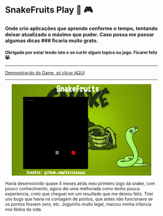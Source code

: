 # SnakeFruits Play 👾 🎮

### Onde crio aplicações que aprendo conforme o tempo, tentando deixar atualizado o máximo que puder. Caso possa me passar algumas dicas ### ficaria muito grato.
#### Obrigado por estar lendo isto e se curtir algum topico ou jogo. Ficarei feliz 😸.  

---

[Demonstração do Game, só clicar AQUI](https://elvissouza.github.io/Snake-game/)   

---

<p align="center">
  <img width="460" height="300" src ="https://raw.githubusercontent.com/elvissouza/Snake-game/master/assets/gifOfGame.gif">
</p>
Havia desenvolvido quase 4 meses atrás meu primeiro jogo da snake, com pouco conhecimento, agora dei uma melhorada como tenho pouca    experiencia, creio que cheguei em um resultado que me deixou feliz.  
Tirei uns bugs que havia na contagem de pontos, que antes não funcionava se os pontos fossem zero, etc.  
Joguinho muito legal, marcou minha infancia nos Nokia da vida

